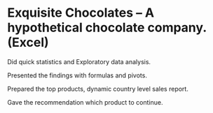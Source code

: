 # Exquisite Chocolates – A hypothetical chocolate company. (Excel)

Did quick statistics and Exploratory data analysis.

Presented the findings with formulas and pivots.

Prepared the top products, dynamic country level sales report.

Gave the recommendation which product to continue.
